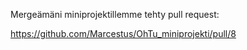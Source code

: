 Mergeämäni miniprojektillemme tehty pull request:

https://github.com/Marcestus/OhTu_miniprojekti/pull/8

